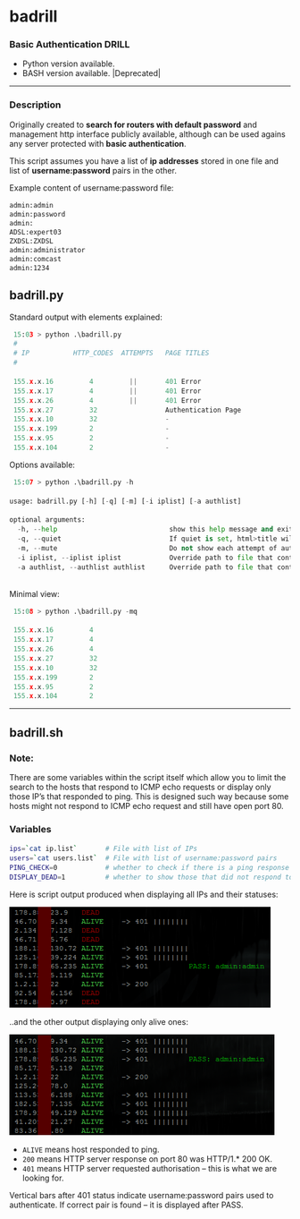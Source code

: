 badrill
=======

### Basic Authentication DRILL

* Python version available. 
* BASH version available. |Deprecated|

-----
### Description

Originally created to **search for routers with default password** and management http interface publicly available, although can be used agains any server protected with **basic authentication**.

This script assumes you have a list of **ip addresses** stored in one file and list of **username:password** pairs in the other.

Example content of username:password file:

    admin:admin
    admin:password
    admin:
    ADSL:expert03
    ZXDSL:ZXDSL
    admin:administrator
    admin:comcast
    admin:1234

## badrill.py

Standard output with elements explained:
```python
 15:03 > python .\badrill.py
 #
 # IP           HTTP_CODES  ATTEMPTS   PAGE TITLES
 #
 
 155.x.x.16         4         ||       401 Error
 155.x.x.17         4         ||       401 Error
 155.x.x.26         4         ||       401 Error
 155.x.x.27         32                 Authentication Page
 155.x.x.10         32                 -
 155.x.x.199        2                  -
 155.x.x.95         2                  -
 155.x.x.104        2                  -
```

Options available:
```python 
 15:07 > python .\badrill.py -h
 
usage: badrill.py [-h] [-q] [-m] [-i iplist] [-a authlist]

optional arguments:
  -h, --help                            show this help message and exit
  -q, --quiet                           If quiet is set, html>title will not be shown.
  -m, --mute                            Do not show each attempt of authentication.
  -i iplist, --iplist iplist            Override path to file that contains ip list.
  -a authlist, --authlist authlist      Override path to file that contains username:password pairs.
  
```


Minimal view:
```python
 15:08 > python .\badrill.py -mq

 155.x.x.16         4
 155.x.x.17         4
 155.x.x.26         4
 155.x.x.27         32
 155.x.x.10         32
 155.x.x.199        2
 155.x.x.95         2
 155.x.x.104        2
```


-----
## badrill.sh

### Note: 
There are some variables within the script itself which allow you to limit the search to the hosts that respond to ICMP echo requests or display only those IP’s that responded to ping. This is designed such way because some hosts might not respond to ICMP echo request and still have open port 80.

### Variables

```bash
ips=`cat ip.list`       # File with list of IPs
users=`cat users.list`  # File with list of username:password pairs
PING_CHECK=0            # whether to check if there is a ping response
DISPLAY_DEAD=1          # whether to show those that did not respond to ping
```

Here is script output produced when displaying all IPs and their statuses:

![Finding routers with default password](https://raw.githubusercontent.com/mnmnc/img/master/full2.png)


..and the other output displaying only alive ones:

![Finding routers with default password](https://raw.githubusercontent.com/mnmnc/img/master/active2.png)

* `ALIVE` means host responded to ping.
* `200` means HTTP server response on port 80 was HTTP/1.* 200 OK.
* `401` means HTTP server requested authorisation – this is what we are looking for.

Vertical bars after 401 status indicate username:password pairs used to authenticate. If correct pair is found – it is displayed after PASS.
